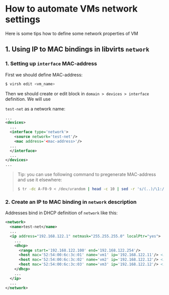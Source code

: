 # How to automate VMs network settings

Here is some tips how to define some network properties of VM

## 1. Using IP to MAC bindings in libvirts ```network```

### 1. Setting up ```interface``` MAC-address

First we should define MAC-address:
```bash
$ virsh edit <vm_name>
```

Then we should create or edit block in ```domain > devices > interface``` definition. We will use 

```test-net``` as a network name:

```xml
...
<devices>
  ...
  <interface type='network'>
    <source network='test-net'/>
    <mac address='<mac-address>'/>
  ...
  </interface>
  ...
</devices>
...
```

> Tip: you can use following command to pregenerate MAC-address and use it elsewhere:
> ```bash
> $ tr -dc A-F0-9 < /dev/urandom | head -c 10 | sed -r 's/(..)/\1:/g;s/:$//;s/^/02:/'
> ```

### 2. Create an IP to MAC binding in ```network``` description

Addresses bind in DHCP definition of ```network``` like this:

```xml
<network>
  <name>test-net</name>
  ...
  <ip address="192.168.122.1" netmask="255.255.255.0" localPtr="yes">
    ...
    <dhcp>
      <range start='192.168.122.100' end='192.168.122.254'/>
      <host mac='52:54:00:6c:3c:01' name='vm1' ip='192.168.122.11'/> <!-- Here is MAC-to-IP binding-->
      <host mac='52:54:00:6c:3c:02' name='vm2' ip='192.168.122.12'/> <!-- Here is MAC-to-IP binding-->
      <host mac='52:54:00:6c:3c:03' name='vm3' ip='192.168.122.12'/> <!-- Here is MAC-to-IP binding-->
    </dhcp>
    ...
  </ip>
  ...
</network>
```